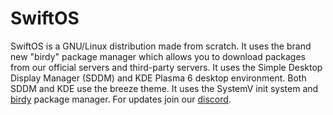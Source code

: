 # SwiftOS

SwiftOS is a GNU/Linux distribution made from scratch. It uses the brand new "birdy" package manager which allows you to download packages from our official servers and third-party servers. It uses the Simple Desktop Display Manager (SDDM) and KDE Plasma 6 desktop environment. Both SDDM and KDE use the breeze theme. It uses the SystemV init system and [birdy](https://github.com/swiftosproject/birdy-rust-frontend) package manager. For updates join our [discord](https://discord.com/invite/2DEmQnQMwx).
